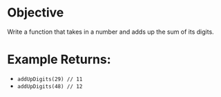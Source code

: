 # Objective
Write a function that takes in a number and adds up the sum of its digits.

# Example Returns:
* `addUpDigits(29) // 11`
* `addUpDigits(48) // 12`
